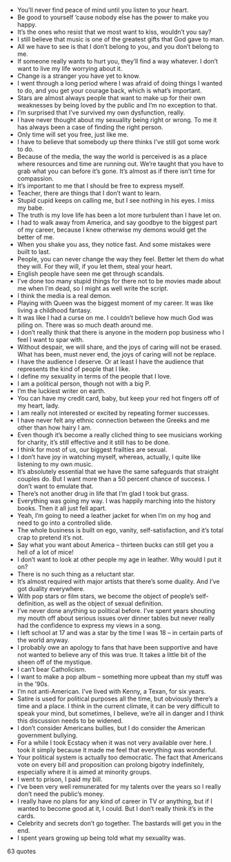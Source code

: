  - You’ll never find peace of mind until you listen to your heart.
 - Be good to yourself ’cause nobody else has the power to make you happy.
 - It’s the ones who resist that we most want to kiss, wouldn’t you say?
 - I still believe that music is one of the greatest gifts that God gave to man.
 - All we have to see is that I don’t belong to you, and you don’t belong to me.
 - If someone really wants to hurt you, they’ll find a way whatever. I don’t want to live my life worrying about it.
 - Change is a stranger you have yet to know.
 - I went through a long period where I was afraid of doing things I wanted to do, and you get your courage back, which is what’s important.
 - Stars are almost always people that want to make up for their own weaknesses by being loved by the public and I’m no exception to that.
 - I’m surprised that I’ve survived my own dysfunction, really.
 - I have never thought about my sexuality being right or wrong. To me it has always been a case of finding the right person.
 - Only time will set you free, just like me.
 - I have to believe that somebody up there thinks I’ve still got some work to do.
 - Because of the media, the way the world is perceived is as a place where resources and time are running out. We’re taught that you have to grab what you can before it’s gone. It’s almost as if there isn’t time for compassion.
 - It’s important to me that I should be free to express myself.
 - Teacher, there are things that I don’t want to learn.
 - Stupid cupid keeps on calling me, but I see nothing in his eyes. I miss my babe.
 - The truth is my love life has been a lot more turbulent than I have let on.
 - I had to walk away from America, and say goodbye to the biggest part of my career, because I knew otherwise my demons would get the better of me.
 - When you shake you ass, they notice fast. And some mistakes were built to last.
 - People, you can never change the way they feel. Better let them do what they will. For they will, if you let them, steal your heart.
 - English people have seen me get through scandals.
 - I’ve done too many stupid things for there not to be movies made about me when I’m dead, so I might as well write the script.
 - I think the media is a real demon.
 - Playing with Queen was the biggest moment of my career. It was like living a childhood fantasy.
 - It was like I had a curse on me. I couldn’t believe how much God was piling on. There was so much death around me.
 - I don’t really think that there is anyone in the modern pop business who I feel I want to spar with.
 - Without despair, we will share, and the joys of caring will not be erased. What has been, must never end, the joys of caring will not be replace.
 - I have the audience I deserve. Or at least I have the audience that represents the kind of people that I like.
 - I define my sexuality in terms of the people that I love.
 - I am a political person, though not with a big P.
 - I’m the luckiest writer on earth.
 - You can have my credit card, baby, but keep your red hot fingers off of my heart, lady.
 - I am really not interested or excited by repeating former successes.
 - I have never felt any ethnic connection between the Greeks and me other than how hairy I am.
 - Even though it’s become a really cliched thing to see musicians working for charity, it’s still effective and it still has to be done.
 - I think for most of us, our biggest frailties are sexual.
 - I don’t have joy in watching myself, whereas, actually, I quite like listening to my own music.
 - It’s absolutely essential that we have the same safeguards that straight couples do. But I want more than a 50 percent chance of success. I don’t want to emulate that.
 - There’s not another drug in life that I’m glad I took but grass.
 - Everything was going my way. I was happily marching into the history books. Then it all just fell apart.
 - Yeah, I’m going to need a leather jacket for when I’m on my hog and need to go into a controlled slide.
 - The whole business is built on ego, vanity, self-satisfaction, and it’s total crap to pretend it’s not.
 - Say what you want about America – thirteen bucks can still get you a hell of a lot of mice!
 - I don’t want to look at other people my age in leather. Why would I put it on?
 - There is no such thing as a reluctant star.
 - It’s almost required with major artists that there’s some duality. And I’ve got duality everywhere.
 - With pop stars or film stars, we become the object of people’s self-definition, as well as the object of sexual definition.
 - I’ve never done anything so political before. I’ve spent years shouting my mouth off about serious issues over dinner tables but never really had the confidence to express my views in a song.
 - I left school at 17 and was a star by the time I was 18 – in certain parts of the world anyway.
 - I probably owe an apology to fans that have been supportive and have not wanted to believe any of this was true. It takes a little bit of the sheen off of the mystique.
 - I can’t bear Catholicism.
 - I want to make a pop album – something more upbeat than my stuff was in the ’90s.
 - I’m not anti-American. I’ve lived with Kenny, a Texan, for six years.
 - Satire is used for political purposes all the time, but obviously there’s a time and a place. I think in the current climate, it can be very difficult to speak your mind, but sometimes, I believe, we’re all in danger and I think this discussion needs to be widened.
 - I don’t consider Americans bullies, but I do consider the American government bullying.
 - For a while I took Ecstacy when it was not very available over here. I took it simply because it made me feel that everything was wonderful.
 - Your political system is actually too democratic. The fact that Americans vote on every bill and proposition can prolong bigotry indefinitely, especially where it is aimed at minority groups.
 - I went to prison, I paid my bill.
 - I’ve been very well remunerated for my talents over the years so I really don’t need the public’s money.
 - I really have no plans for any kind of career in TV or anything, but if I wanted to become good at it, I could. But I don’t really think it’s in the cards.
 - Celebrity and secrets don’t go together. The bastards will get you in the end.
 - I spent years growing up being told what my sexuality was.

63 quotes